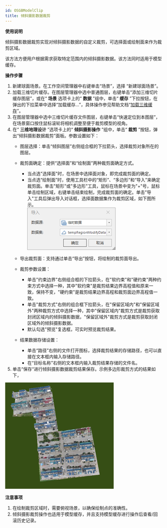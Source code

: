 ```yaml
---
id: OSGBModelClip
title: 倾斜摄影数据裁剪
---
```

**使用说明**

倾斜摄影数据裁剪实现对倾斜摄影数据的自定义裁剪，可选择面或绘制面来作为裁剪区域。

该方法方便用户根据需求获取特定范围内的倾斜摄影数据。该方法同时适用于模型缓存。

**操作步骤**

  1. 新建球面场景。在工作空间管理器中右键单击“场景”，选择 “新建球面场景”。
  2. 加载三维切片缓存。在图层管理器中选中普通图层，右键单击“添加三维切片缓存图层”，或在“ **场景** 选项卡上的“ **数据** ”组中，单击“ **缓存** ”下拉按钮，在弹出的下拉菜单中选择“加载缓存...”，具体操作参见帮助文档“[加载三维缓存](../LayersManagement/CacheButton)”。
  3. 在图层管理器中选中三维切片缓存文件图层，右键单击“快速定位到本图层”，在场景窗口按住鼠标滚轮将相机调整至便于裁剪模型的视角。
  4. 在“ **三维地理设计** ”选项卡上的“ **倾斜摄影操作** ”组中，单击“ **裁剪** ”按钮，弹出“倾斜摄影数据裁剪”面板。参数设置如下： 
       * 图层选择：单击“倾斜图层”右侧组合框的下拉箭头，选择裁剪对象所在的图层。
       * 裁剪面确定：提供“选择面”和“绘制面”两种裁剪面确定方式。 
         * 当点选"选择面"时，在场景中选择面对象，即完成裁剪面的确定。
         * 当点选“绘制面”时，使用工具栏中的“矩形”、“多边形”和“导入”来确定裁剪面。单击"矩形"或"多边形"工具，鼠标在场景中变为"+"号，鼠标单击绘制区域，右键单击结束绘制，完成裁剪面的确定。单击"导入"工具后弹出导入对话框，选择面数据集作为裁剪区域，如下图所示。  
![图：“导入”对话框 ](../img/OSGBModelClip_ExportDialog.png)  

       * 导出裁剪面：支持通过单击“导出”按钮，将绘制的裁剪面导出。
       * 裁剪参数设置： 
         * 单击"约束边界"右侧组合框的下拉箭头，在"软约束"和"硬约束"两种约束方式中选择一种，其中"软约束"是裁剪结果边界高程值和原来一致，保持不变，"硬约束"是裁剪结果边界高程和裁剪面边界高程值一致。
         * 单击"裁剪方式"右侧的组合框下拉箭头，在"保留区域内"和"保留区域外"两种裁剪方式中选择一种，其中"保留区域内"裁剪方式是裁剪获取封闭区域内的倾斜摄影数据，"保留区域外"裁剪方式是裁剪获取封闭区域外的倾斜摄影数据。
         * 默认勾选"预览"复选框，可实时预览裁剪结果。
       * 结果数据存储设置： 
         * 单击“路径”右侧的文件打开图标，选择裁剪结果的存储路径，也可以直接在文本框内输入存储路径。
         * 在“目标名称”右侧的文本框内输入裁剪结果存储的文件名。
  5. 单击“保存“进行倾斜摄影数据裁剪结果保存。示例多边形裁剪方式的结果如下，

![图：裁剪效果图](../img/OSGBModelClipResult.png)  

**注意事项**

  1. 在绘制裁剪区域时，需要俯视场景，以确保绘制点的准确性。
  2. 倾斜摄影裁剪操作也适用于模型缓存，并且支持模型缓存进行操作后查看/回滚历史记录。

 

